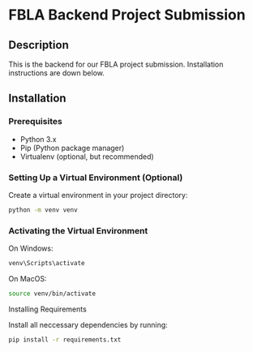 # FBLA Backend Project Submission

## Description
This is the backend for our FBLA project submission. Installation instructions are down below.

## Installation

### Prerequisites
- Python 3.x
- Pip (Python package manager)
- Virtualenv (optional, but recommended)

### Setting Up a Virtual Environment (Optional)
Create a virtual environment in your project directory:
```bash
python -m venv venv
```

### Activating the Virtual Environment
On Windows:
```bash
venv\Scripts\activate
```

On MacOS:
```bash
source venv/bin/activate
```

Installing Requirements

Install all neccessary dependencies by running:
```bash
pip install -r requirements.txt
```
